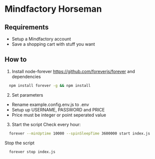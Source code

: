 # Mindfactory Horseman

## Requirements

- Setup a Mindfactory account
- Save a shopping cart with stuff you want

## How to
1. Install node-forever https://github.com/foreverjs/forever and dependencies

``` bash
  npm install forever -g && npm install
```

2. Set parameters
- Rename example.config.env.js to .env
- Setup up USERNAME, PASSWORD and PRICE
- Price must be integer or point seperated value

3. Start the script
Check every hour:
``` bash
  forever --minUptime 10000 --spinSleepTime 3600000 start index.js
```

Stop the script
``` bash
  forever stop index.js
```
